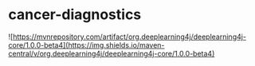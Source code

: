 # cancer-diagnostics
![https://mvnrepository.com/artifact/org.deeplearning4j/deeplearning4j-core/1.0.0-beta4](https://img.shields.io/maven-central/v/org.deeplearning4j/deeplearning4j-core/1.0.0-beta4)
